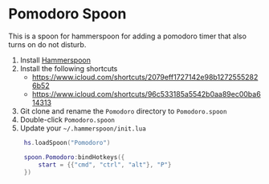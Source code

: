# Pomodoro Spoon

This is a spoon for hammerspoon for adding a pomodoro timer that also turns on do not disturb.

1. Install [Hammerspoon](https://www.hammerspoon.org/)
2. Install the following shortcuts
   - https://www.icloud.com/shortcuts/2079eff1727142e98b12725552826b52
   - https://www.icloud.com/shortcuts/96c533185a5542b0aa89ec00ba614313
3. Git clone and rename the `Pomodoro` directory to `Pomodoro.spoon`
4. Double-click `Pomodoro.spoon`
5. Update your `~/.hammerspoon/init.lua`
   ```lua
    hs.loadSpoon("Pomodoro")

    spoon.Pomodoro:bindHotkeys({
        start = {{"cmd", "ctrl", "alt"}, "P"}
    })
   ```
